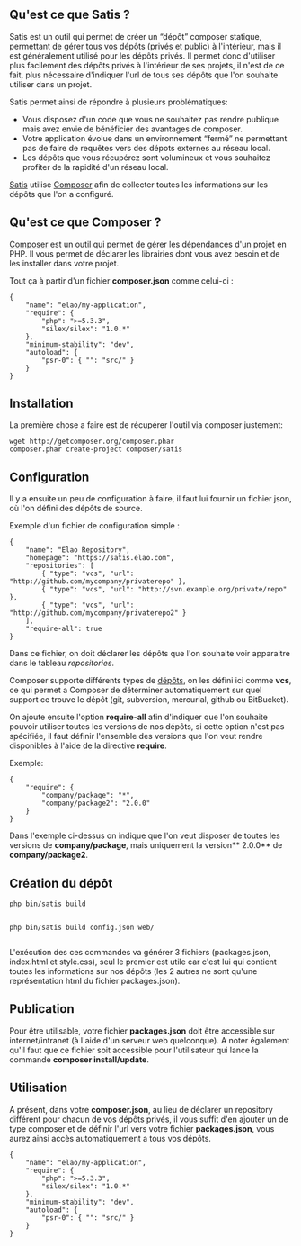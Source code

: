 
## Qu'est ce que Satis ?

Satis est un outil qui permet de créer un “dépôt” composer statique, permettant de gérer tous vos dépôts (privés et public) à l'intérieur, mais il est généralement utilisé pour les dépôts privés. Il permet donc d'utiliser plus facilement des dépôts privés à l'intérieur de ses projets, il n'est de ce fait, plus nécessaire d'indiquer l'url de tous ses dépôts que l'on souhaite utiliser dans un projet.

Satis permet ainsi de répondre à plusieurs problématiques:

*   Vous disposez d'un code que vous ne souhaitez pas rendre publique mais avez envie de bénéficier des avantages de composer.
*   Votre application évolue dans un environnement “fermé” ne permettant pas de faire de requêtes vers des dépots externes au réseau local.
*   Les dépôts que vous récupérez sont volumineux et vous souhaitez profiter de la rapidité d'un réseau local.

[Satis][1] utilise [Composer][2] afin de collecter toutes les informations sur les dépôts que l'on a configuré.

## Qu'est ce que Composer ?

[Composer][2] est un outil qui permet de gérer les dépendances d'un projet en PHP. Il vous permet de déclarer les librairies dont vous avez besoin et de les installer dans votre projet.

Tout ça à partir d'un fichier **composer.json** comme celui-ci :

<noscript>
  <pre><code class="language-json json">{
    "name": "elao/my-application",
    "require": {
        "php": ">=5.3.3",
        "silex/silex": "1.0.*"
    },
    "minimum-stability": "dev",
    "autoload": {
        "psr-0": { "": "src/" }
    }
}</code></pre>
</noscript>

## Installation

La première chose a faire est de récupérer l'outil via composer justement:

<noscript>
  <pre><code class="language-shell shell">wget http://getcomposer.org/composer.phar
composer.phar create-project composer/satis</code></pre>
</noscript>

## Configuration

Il y a ensuite un peu de configuration à faire, il faut lui fournir un fichier json, où l'on défini des dépôts de source.

Exemple d'un fichier de configuration simple :

<noscript>
  <pre><code class="language-json json">{
    "name": "Elao Repository",
    "homepage": "https://satis.elao.com",
    "repositories": [
        { "type": "vcs", "url": "http://github.com/mycompany/privaterepo" },
        { "type": "vcs", "url": "http://svn.example.org/private/repo" },
        { "type": "vcs", "url": "http://github.com/mycompany/privaterepo2" }
    ],
    "require-all": true
}</code></pre>
</noscript>

Dans ce fichier, on doit déclarer les dépôts que l'on souhaite voir apparaitre dans le tableau *repositories*.

Composer supporte différents types de [dépôts][3], on les défini ici comme **vcs**, ce qui permet a Composer de déterminer automatiquement sur quel support ce trouve le dépôt (git, subversion, mercurial, github ou BitBucket).

On ajoute ensuite l'option **require-all** afin d'indiquer que l'on souhaite pouvoir utiliser toutes les versions de nos dépôts, si cette option n'est pas spécifiée, il faut définir l'ensemble des versions que l'on veut rendre disponibles à l'aide de la directive **require**.

Exemple:

<noscript>
  <pre><code class="language-json json">{
    "require": {
        "company/package": "*",
        "company/package2": "2.0.0"
    }
}</code></pre>
</noscript>

Dans l'exemple ci-dessus on indique que l'on veut disposer de toutes les versions de **company/package**, mais uniquement la version** 2.0.0** de **company/package2**.

## Création du dépôt

<noscript>
  <pre><code class="language-shell shell">php bin/satis build <configuration file> <build dir>

php bin/satis build config.json web/</code></pre>
</noscript>

L'exécution des ces commandes va générer 3 fichiers (packages.json, index.html et style.css), seul le premier est utile car c'est lui qui contient toutes les informations sur nos dépôts (les 2 autres ne sont qu'une représentation html du fichier packages.json).

## Publication

Pour être utilisable, votre fichier **packages.json** doit être accessible sur internet/intranet (à l'aide d'un serveur web quelconque). A noter également qu'il faut que ce fichier soit accessible pour l'utilisateur qui lance la commande **composer install/update**.

## Utilisation

A présent, dans votre **composer.json**, au lieu de déclarer un repository différent pour chacun de vos dépôts privés, il vous suffit d'en ajouter un de type composer et de définir l'url vers votre fichier **packages.json**, vous aurez ainsi accès automatiquement a tous vos dépôts.

<noscript>
  <pre><code class="language-json json">{
    "name": "elao/my-application",
    "require": {
        "php": ">=5.3.3",
        "silex/silex": "1.0.*"
    },
    "minimum-stability": "dev",
    "autoload": {
        "psr-0": { "": "src/" }
    }
}</code></pre>
</noscript>

 [1]: http://getcomposer.org/doc/articles/handling-private-packages-with-satis.md
 [2]: http://getcomposer.org/
 [3]: http://getcomposer.org/doc/05-repositories.md